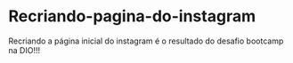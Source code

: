 # Recriando-pagina-do-instagram
Recriando a página inicial do instagram é o resultado do desafio bootcamp na DIO!!!
